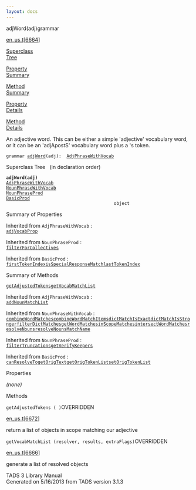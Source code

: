 ```yaml
---
layout: docs
---
```

<span class="title">adjWord(adj)</span><span class="type">grammar</span>

[en_us.t](../file/en_us.t.html)\[[6664](../source/en_us.t.html#6664)\]

[Superclass  
Tree](#_SuperClassTree_)

[Property  
Summary](#_PropSummary_)

[Method  
Summary](#_MethodSummary_)

[Property  
Details](#_Properties_)

[Method  
Details](#_Methods_)



An adjective word. This can be either a simple 'adjective' vocabulary
word, or it can be an 'adjApostS' vocabulary word plus a 's token.

`grammar `<span class="gramalt">[`adjWord`](../object/adjWord.html)`(adj)`</span>` :   `[`AdjPhraseWithVocab`](../object/AdjPhraseWithVocab.html)



<span id="_SuperClassTree_"></span>



<span class="hdln">Superclass Tree</span>   (in declaration order)



**`adjWord(adj)`**  
[`AdjPhraseWithVocab`](../object/AdjPhraseWithVocab.html)  
[`NounPhraseWithVocab`](../object/NounPhraseWithVocab.html)  
[`NounPhraseProd`](../object/NounPhraseProd.html)  
[`BasicProd`](../object/BasicProd.html)  
`                                         object`  
<span id="_PropSummary_"></span>



<span class="hdln">Summary of Properties</span>  





Inherited from `AdjPhraseWithVocab` :  
[`adjVocabProp`](../object/AdjPhraseWithVocab.html#adjVocabProp)



Inherited from `NounPhraseProd` :  
[`filterForCollectives`](../object/NounPhraseProd.html#filterForCollectives)

Inherited from `BasicProd` :  
[`firstTokenIndex`](../object/BasicProd.html#firstTokenIndex)[`isSpecialResponseMatch`](../object/BasicProd.html#isSpecialResponseMatch)[`lastTokenIndex`](../object/BasicProd.html#lastTokenIndex)

<span id="_MethodSummary_"></span>



<span class="hdln">Summary of Methods</span>  



[`getAdjustedTokens`](#getAdjustedTokens)[`getVocabMatchList`](#getVocabMatchList)

Inherited from `AdjPhraseWithVocab` :  
[`addNounMatchList`](../object/AdjPhraseWithVocab.html#addNounMatchList)

Inherited from `NounPhraseWithVocab` :  
[`combineWordMatches`](../object/NounPhraseWithVocab.html#combineWordMatches)[`combineWordMatchItems`](../object/NounPhraseWithVocab.html#combineWordMatchItems)[`dictMatchIsExact`](../object/NounPhraseWithVocab.html#dictMatchIsExact)[`dictMatchIsStronger`](../object/NounPhraseWithVocab.html#dictMatchIsStronger)[`filterDictMatches`](../object/NounPhraseWithVocab.html#filterDictMatches)[`getWordMatches`](../object/NounPhraseWithVocab.html#getWordMatches)[`inScopeMatches`](../object/NounPhraseWithVocab.html#inScopeMatches)[`intersectWordMatches`](../object/NounPhraseWithVocab.html#intersectWordMatches)[`resolveNouns`](../object/NounPhraseWithVocab.html#resolveNouns)[`resolveNounsMatchName`](../object/NounPhraseWithVocab.html#resolveNounsMatchName)

Inherited from `NounPhraseProd` :  
[`filterTruncations`](../object/NounPhraseProd.html#filterTruncations)[`getVerifyKeepers`](../object/NounPhraseProd.html#getVerifyKeepers)

Inherited from `BasicProd` :  
[`canResolveTo`](../object/BasicProd.html#canResolveTo)[`getOrigText`](../object/BasicProd.html#getOrigText)[`getOrigTokenList`](../object/BasicProd.html#getOrigTokenList)[`setOrigTokenList`](../object/BasicProd.html#setOrigTokenList)

<span id="_Properties_"></span>



<span class="hdln">Properties</span>  



*(none)* <span id="_Methods_"></span>



<span class="hdln">Methods</span>  



<span id="getAdjustedTokens"></span>

`getAdjustedTokens ( )`<span class="rem">OVERRIDDEN</span>

[en_us.t](../file/en_us.t.html)\[[6672](../source/en_us.t.html#6672)\]



return a list of objects in scope matching our adjective



<span id="getVocabMatchList"></span>

`getVocabMatchList (resolver, results, extraFlags)`<span class="rem">OVERRIDDEN</span>

[en_us.t](../file/en_us.t.html)\[[6666](../source/en_us.t.html#6666)\]



generate a list of resolved objects





TADS 3 Library Manual  
Generated on 5/16/2013 from TADS version 3.1.3



